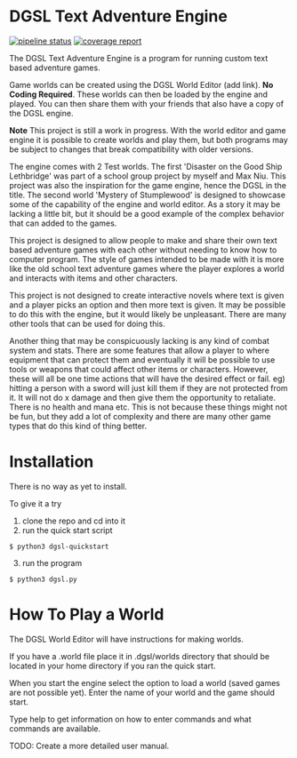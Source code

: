 DGSL Text Adventure Engine
==========================

[![pipeline status](https://gitlab.com/strinsberg/dgsl-text-adventure-engine/badges/master/pipeline.svg)](https://gitlab.com/strinsberg/dgsl-text-adventure-engine/commits/master)
[![coverage report](https://gitlab.com/strinsberg/dgsl-text-adventure-engine/badges/master/coverage.svg)](https://gitlab.com/strinsberg/dgsl-text-adventure-engine/commits/master)

The DGSL Text Adventure Engine is a program for running custom text based adventure games.

Game worlds can be created using the DGSL World Editor (add link). **No Coding Required**. These worlds can then be loaded by the engine and played. You can then share them with your friends that also have a copy of the DGSL engine.

**Note** This project is still a work in progress. With the world editor and game engine it is possible to create worlds and play them, but both programs may be subject to changes that break compatibility with older versions.

The engine comes with 2 Test worlds. The first 'Disaster on the Good Ship Lethbridge' was part of a school group project by myself and Max Niu. This project was also the inspiration for the game engine, hence the DGSL in the title. The second world 'Mystery of Stumplewood' is designed to showcase some of the capability of the engine and world editor. As a story it may be lacking a little bit, but it should be a good example of the complex behavior that can added to the games.

This project is designed to allow people to make and share their own text based adventure games with each other without needing to know how to computer program. The style of games intended to be made with it is more like the old school text adventure games where the player explores a world and interacts with items and other characters.

This project is not designed to create interactive novels where text is given and a player picks an option and then more text is given. It may be possible to do this with the engine, but it would likely be unpleasant. There are many other tools that can be used for doing this.

Another thing that may be conspicuously lacking is any kind of combat system and stats. There are some features that allow a player to where equipment that can protect them and eventually it will be possible to use tools or weapons that could affect other items or characters. However, these will all be one time actions that will have the desired effect or fail. eg) hitting a person with a sword will just kill them if they are not protected from it. It will not do x damage and then give them the opportunity to retaliate. There is no health and mana etc. This is not because these things might not be fun, but they add a lot of complexity and there are many other game types that do this kind of thing better.

Installation
============

There is no way as yet to install.

To give it a try
1. clone the repo and cd into it
2. run the quick start script

```
$ python3 dgsl-quickstart
```

3. run the program

```
$ python3 dgsl.py
```

How To Play a World
===================

The DGSL World Editor will have instructions for making worlds.

If you have a .world file place it in .dgsl/worlds directory that should be located in your home directory if you ran the quick start.

When you start the engine select the option to load a world (saved games are not possible yet). Enter the name of your world and the game should start.

Type help to get information on how to enter commands and what commands are available.

TODO: Create a more detailed user manual.

